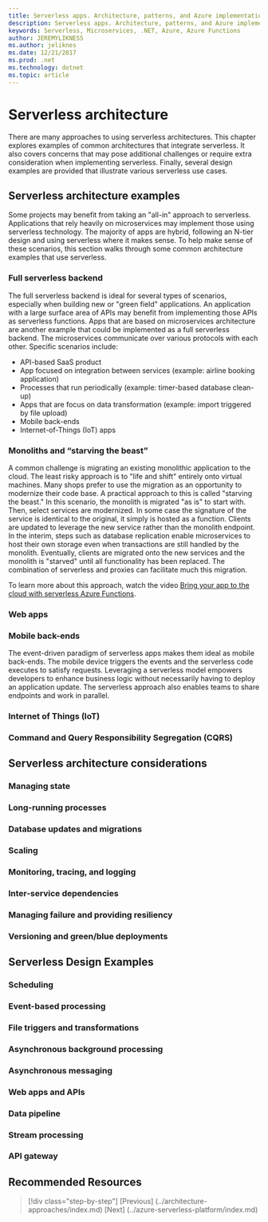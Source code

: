 ```yaml
---
title: Serverless apps. Architecture, patterns, and Azure implementation.
description: Serverless apps. Architecture, patterns, and Azure implementation. | Serverless architecture
keywords: Serverless, Microservices, .NET, Azure, Azure Functions
author: JEREMYLIKNESS
ms.author: jeliknes
ms.date: 12/21/2017
ms.prod: .net
ms.technology: dotnet
ms.topic: article
---
```

# Serverless architecture

There are many approaches to using serverless architectures. This chapter explores examples of common architectures that integrate serverless. It also covers concerns that may pose additional challenges or require extra consideration when implementing serverless. Finally, several design examples are provided that illustrate various serverless use cases.

## Serverless architecture examples

Some projects may benefit from taking an "all-in" approach to serverless. Applications that rely heavily on microservices may implement those using serverless technology. The majority of apps are hybrid, following an N-tier design and using serverless where it makes sense. To help make sense of these scenarios, this section walks through some common architecture examples that use serverless.

### Full serverless backend

The full serverless backend is ideal for several types of scenarios, especially when building new or "green field" applications. An application with a large surface area of APIs may benefit from implementing those APIs as serverless functions. Apps that are based on microservices architecture are another example that could be implemented as a full serverless backend. The microservices communicate over various protocols with each other. Specific scenarios include:

* API-based SaaS product
* App focused on integration between services (example: airline booking application)
* Processes that run periodically (example: timer-based database clean-up)
* Apps that are focus on data transformation (example: import triggered by file upload)
* Mobile back-ends
* Internet-of-Things (IoT) apps

### Monoliths and “starving the beast”

A common challenge is migrating an existing monolithic application to the cloud. The least risky approach is to "life and shift" entirely onto virtual machines. Many shops prefer to use the migration as an opportunity to modernize their code base. A practical approach to this is called "starving the beast." In this scenario, the monolith is migrated "as is" to start with. Then, select services are modernized. In some case the signature of the service is identical to the original, it simply is hosted as a function. Clients are updated to leverage the new service rather than the monolith endpoint. In the interim, steps such as database replication enable microservices to host their own storage even when transactions are still handled by the monolith. Eventually, clients are migrated onto the new services and the monolith is "starved" until all functionality has been replaced. The combination of serverless and proxies can facilitate much this migration.

To learn more about this approach, watch the video [Bring your app to the cloud with serverless Azure Functions](https://channel9.msdn.com/Events/Connect/2017/E102).

### Web apps

### Mobile back-ends

The event-driven paradigm of serverless apps makes them ideal as mobile back-ends. The mobile device triggers the events and the serverless code executes to satisfy requests. Leveraging a serverless model empowers developers to enhance business logic without necessarily having to deploy an application update. The serverless approach also enables teams to share endpoints and work in parallel.

### Internet of Things (IoT)

### Command and Query Responsibility Segregation (CQRS)

## Serverless architecture considerations

### Managing state

### Long-running processes

### Database updates and migrations

### Scaling

### Monitoring, tracing, and logging

### Inter-service dependencies

### Managing failure and providing resiliency

### Versioning and green/blue deployments

## Serverless Design Examples

### Scheduling

### Event-based processing

### File triggers and transformations

### Asynchronous background processing

### Asynchronous messaging

### Web apps and APIs

### Data pipeline

### Stream processing

### API gateway

## Recommended Resources

>[!div class="step-by-step"]
[Previous] (../architecture-approaches/index.md)
[Next] (../azure-serverless-platform/index.md)

